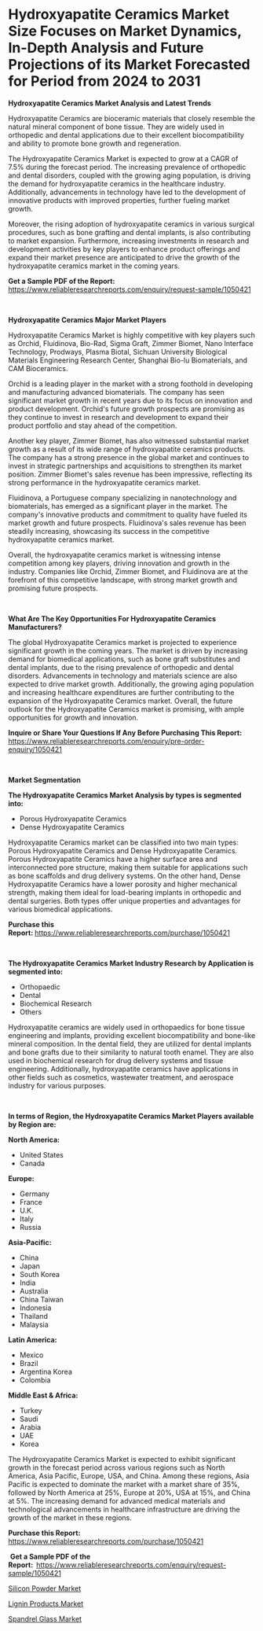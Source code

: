<p><h1>Hydroxyapatite Ceramics Market Size Focuses on Market Dynamics, In-Depth Analysis and Future Projections of its Market Forecasted for Period from 2024 to 2031</h1></p><p><strong>Hydroxyapatite Ceramics Market Analysis and Latest Trends</strong></p>
<p><p>Hydroxyapatite Ceramics are bioceramic materials that closely resemble the natural mineral component of bone tissue. They are widely used in orthopedic and dental applications due to their excellent biocompatibility and ability to promote bone growth and regeneration.</p><p>The Hydroxyapatite Ceramics Market is expected to grow at a CAGR of 7.5% during the forecast period. The increasing prevalence of orthopedic and dental disorders, coupled with the growing aging population, is driving the demand for hydroxyapatite ceramics in the healthcare industry. Additionally, advancements in technology have led to the development of innovative products with improved properties, further fueling market growth.</p><p>Moreover, the rising adoption of hydroxyapatite ceramics in various surgical procedures, such as bone grafting and dental implants, is also contributing to market expansion. Furthermore, increasing investments in research and development activities by key players to enhance product offerings and expand their market presence are anticipated to drive the growth of the hydroxyapatite ceramics market in the coming years.</p></p>
<p><strong>Get a Sample PDF of the Report:&nbsp;</strong> <a href="https://www.reliableresearchreports.com/enquiry/request-sample/1050421">https://www.reliableresearchreports.com/enquiry/request-sample/1050421</a></p>
<p>&nbsp;</p>
<p><strong>Hydroxyapatite Ceramics Major Market Players</strong></p>
<p><p>Hydroxyapatite Ceramics Market is highly competitive with key players such as Orchid, Fluidinova, Bio-Rad, Sigma Graft, Zimmer Biomet, Nano Interface Technology, Prodways, Plasma Biotal, Sichuan University Biological Materials Engineering Research Center, Shanghai Bio-lu Biomaterials, and CAM Bioceramics.</p><p>Orchid is a leading player in the market with a strong foothold in developing and manufacturing advanced biomaterials. The company has seen significant market growth in recent years due to its focus on innovation and product development. Orchid's future growth prospects are promising as they continue to invest in research and development to expand their product portfolio and stay ahead of the competition.</p><p>Another key player, Zimmer Biomet, has also witnessed substantial market growth as a result of its wide range of hydroxyapatite ceramics products. The company has a strong presence in the global market and continues to invest in strategic partnerships and acquisitions to strengthen its market position. Zimmer Biomet's sales revenue has been impressive, reflecting its strong performance in the hydroxyapatite ceramics market.</p><p>Fluidinova, a Portuguese company specializing in nanotechnology and biomaterials, has emerged as a significant player in the market. The company's innovative products and commitment to quality have fueled its market growth and future prospects. Fluidinova's sales revenue has been steadily increasing, showcasing its success in the competitive hydroxyapatite ceramics market.</p><p>Overall, the hydroxyapatite ceramics market is witnessing intense competition among key players, driving innovation and growth in the industry. Companies like Orchid, Zimmer Biomet, and Fluidinova are at the forefront of this competitive landscape, with strong market growth and promising future prospects.</p></p>
<p>&nbsp;</p>
<p><strong>What Are The Key Opportunities For Hydroxyapatite Ceramics Manufacturers?</strong></p>
<p><p>The global Hydroxyapatite Ceramics market is projected to experience significant growth in the coming years. The market is driven by increasing demand for biomedical applications, such as bone graft substitutes and dental implants, due to the rising prevalence of orthopedic and dental disorders. Advancements in technology and materials science are also expected to drive market growth. Additionally, the growing aging population and increasing healthcare expenditures are further contributing to the expansion of the Hydroxyapatite Ceramics market. Overall, the future outlook for the Hydroxyapatite Ceramics market is promising, with ample opportunities for growth and innovation.</p></p>
<p><strong>Inquire or Share Your Questions If Any Before Purchasing This Report:</strong> <a href="https://www.reliableresearchreports.com/enquiry/pre-order-enquiry/1050421">https://www.reliableresearchreports.com/enquiry/pre-order-enquiry/1050421</a></p>
<p>&nbsp;</p>
<p><strong>Market Segmentation</strong></p>
<p><strong>The Hydroxyapatite Ceramics Market Analysis by types is segmented into:</strong></p>
<p><ul><li>Porous Hydroxyapatite Ceramics</li><li>Dense Hydroxyapatite Ceramics</li></ul></p>
<p><p>Hydroxyapatite Ceramics market can be classified into two main types: Porous Hydroxyapatite Ceramics and Dense Hydroxyapatite Ceramics. Porous Hydroxyapatite Ceramics have a higher surface area and interconnected pore structure, making them suitable for applications such as bone scaffolds and drug delivery systems. On the other hand, Dense Hydroxyapatite Ceramics have a lower porosity and higher mechanical strength, making them ideal for load-bearing implants in orthopedic and dental surgeries. Both types offer unique properties and advantages for various biomedical applications.</p></p>
<p><strong>Purchase this Report:&nbsp;</strong><a href="https://www.reliableresearchreports.com/purchase/1050421">https://www.reliableresearchreports.com/purchase/1050421</a></p>
<p>&nbsp;</p>
<p><strong>The Hydroxyapatite Ceramics Market Industry Research by Application is segmented into:</strong></p>
<p><ul><li>Orthopaedic</li><li>Dental</li><li>Biochemical Research</li><li>Others</li></ul></p>
<p><p>Hydroxyapatite ceramics are widely used in orthopaedics for bone tissue engineering and implants, providing excellent biocompatibility and bone-like mineral composition. In the dental field, they are utilized for dental implants and bone grafts due to their similarity to natural tooth enamel. They are also used in biochemical research for drug delivery systems and tissue engineering. Additionally, hydroxyapatite ceramics have applications in other fields such as cosmetics, wastewater treatment, and aerospace industry for various purposes.</p></p>
<p>&nbsp;</p>
<p><strong>In terms of Region, the Hydroxyapatite Ceramics Market Players available by Region are:</strong></p>
<p>
    <p> <strong> North America: </strong>
        <ul>
            <li>United States</li>
            <li>Canada</li>
        </ul>
        </p> 
    <p> <strong> Europe: </strong>
        <ul>
            <li>Germany</li>
            <li>France</li>
            <li>U.K.</li>
            <li>Italy</li>
            <li>Russia</li>
        </ul>
        </p> 
    <p> <strong> Asia-Pacific: </strong>
        <ul>
            <li>China</li>
            <li>Japan</li>
            <li>South Korea</li>
            <li>India</li>
            <li>Australia</li>
            <li>China Taiwan</li>
            <li>Indonesia</li>
            <li>Thailand</li>
            <li>Malaysia</li>
        </ul>
        </p> 
    <p> <strong> Latin America: </strong>
        <ul>
            <li>Mexico</li>
            <li>Brazil</li>
            <li>Argentina Korea</li>
            <li>Colombia</li>
        </ul>
        </p> 
    <p> <strong> Middle East & Africa: </strong>
        <ul>
            <li>Turkey</li>
            <li>Saudi</li>
            <li>Arabia</li>
            <li>UAE</li>
            <li>Korea</li>
        </ul>
    </p>
    </p>
<p><p>The Hydroxyapatite Ceramics Market is expected to exhibit significant growth in the forecast period across various regions such as North America, Asia Pacific, Europe, USA, and China. Among these regions, Asia Pacific is expected to dominate the market with a market share of 35%, followed by North America at 25%, Europe at 20%, USA at 15%, and China at 5%. The increasing demand for advanced medical materials and technological advancements in healthcare infrastructure are driving the growth of the market in these regions.</p></p>
<p><strong>Purchase this Report: </strong><a href="https://www.reliableresearchreports.com/purchase/1050421">https://www.reliableresearchreports.com/purchase/1050421</a></p>
<p>&nbsp;<strong>Get a Sample PDF of the Report:&nbsp;&nbsp;</strong><a href="https://www.reliableresearchreports.com/enquiry/request-sample/1050421">https://www.reliableresearchreports.com/enquiry/request-sample/1050421</a></p>
<p><strong></strong></p>
<p><p><a href="https://github.com/danielneavesallisons03mba/Market-Research-Report-List-1/blob/main/silicon-powder-market.md">Silicon Powder Market</a></p><p><a href="https://github.com/changoleonlaverguenzanoexiste/Market-Research-Report-List-2/blob/main/lignin-products-market.md">Lignin Products Market</a></p><p><a href="https://github.com/dimitrishawkinswaynenp91rgz/Market-Research-Report-List-1/blob/main/spandrel-glass-market.md">Spandrel Glass Market</a></p></p>